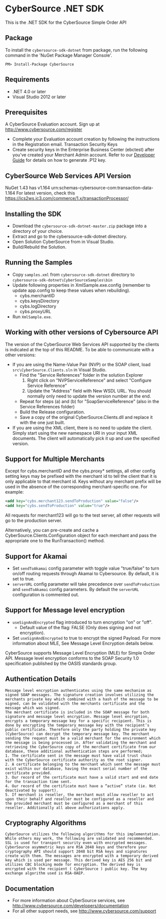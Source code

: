 # CyberSource .NET SDK
This is the .NET SDK for the CyberSource Simple Order API

## Package 
To install the `cybersource-sdk-dotnet` from package, run the following command in the 'NuGet Package Manager Console'.
```
PM> Install-Package CyberSource
```
## Requirements
- .NET 4.0 or later
- Visual Studio 2012 or later

## Prerequisites
A CyberSource Evaluation account. Sign up at <http://www.cybersource.com/register>
- Complete your Evaluation account creation by following the instructions in the Registration email.
Transaction Security Keys
- Create security keys in the Enterprise Business Center (ebctest) after you've created your Merchant Admin account. 
Refer to our [Developer Guide](http://apps.cybersource.com/library/documentation/dev_guides/security_keys/creating_and_using_security_keys.pdf) for details on how to generate .P12 key.

## CyberSource Web Services API Version 
NuGet 1.43 has v1.164 urn:schemas-cybersource-com:transaction-data-1.164
For latest version, check this https://ics2ws.ic3.com/commerce/1.x/transactionProcessor/

## Installing the SDK 
- Download the `cybersource-sdk-dotnet-master.zip` package into a directory of your choice.
- Extract and go to the cybersource-sdk-dotnet directory.
- Open Solution CyberSource from in Visual Studio.
- Build/Rebuild the Solution.

## Running the Samples
- Copy `samples.xml` from `cybersource-sdk-dotnet` directory to `cybersource-sdk-dotnet\CyberSourceSamples\bin`
- Update following properties in XmlSample.exe.config (remember to update app.config to keep these values when rebuilding).
  - cybs.merchantID
  - cybs.keysDirectory
  - cybs.logDirectory
  - cybs.proxyURL
- Run `XmlSample.exe`.

## Working with other versions of Cybersource API
The version of the CyberSource Web Services API supported by the clients is indicated at the top of this README. To be able to communicate with a other versions:
- If you are using the Name-Value Pair (NVP) or the SOAP client, load `src\CyberSource.Clients.sln` in Visual Studio.
  - Find the "Service References" folder in the solution Explorer
    1. Right click on "NVPServiceReference" and select "Configure Service Reference"
    2. Update the "Address" field with New WSDL URL. You should normally only need to update the version number at the end.
  - Repeat for steps (a) and (b) for "SoapServiceReference" (also in the Service References folder)
  - Build the Release configuration.
  - Save a copy of the original CyberSource.Clients.dll and replace it with the one just built.
- If you are using the XML client, there is no need to update the client. Simply start using the new namespace URI in your input XML documents. The client will automatically pick it up and use the specified version.

## Support for Multiple Merchants
Except for cybs.merchantID and the cybs.proxy* settings, all other config setting keys may be prefixed with the merchant id to tell the client that it is only applicable to that merchant id. Keys without any merchant prefix will be used in the absence of the corresponding merchant-specific one. For example:
```xml
<add key="cybs.merchant123.sendToProduction" value="false"/>
<add key="cybs.sendToProduction" value="true"/>
```
All requests for merchant123 will go to the test server, all other requests will go to the production server.

Alternatively, you can pre-create and cache a CyberSource.Clients.Configuration object for each merchant and pass the appropriate one to the RunTransaction() method.

## Support for Akamai
- Set `sendToAkamai` config parameter with toggle value "true/false" to turn on/off routing requests through Akamai to Cybersource. By default, it is set to true.
- `serverURL` config parameter will take precedence over `sendToProduction` and `sendToAkamai` config parameters. By default the `serverURL` configuration is commented out.

## Support for Message level encryption
- `useSignAndEncrypted` flag introduced to turn encryption "on" or "off".
  - Default value of the flag: FALSE (Only does signing and not encryption).
- Set `useSignAndEncrypted` to true to encrypt the signed Payload. For more information about MLE, See Message Level Encryption details below.

CyberSource supports Message Level Encryption (MLE) for Simple Order API. Message level encryption conforms to the SOAP Security 1.0 specification published by the OASIS standards group. 

## Authentication Details
    Message level encryption authenticates using the same mechanism as signed SOAP messages. The signature creation involves utilizing the merchants private key which combined with a hash of the message to be signed, can be validated with the merchants certificate and the message which was signed. 
    The merchant certificate is included in the SOAP message for both signature and message level encryption. Message level encryption, encrypts a temporary message key for a specific recipient. This is done by encrypting the temporary message key with the recipient’s public certificate. Therefore only the party holding the private key (CyberSource) can decrypt the temporary message key. The merchant sending the request must be a valid merchant for the environment which the message is being processed in. After validating the merchant and retrieving the CyberSource copy of the merchant certificate from our database, these additional authentication steps are performed;
    1. The certificate sent in the message must have valid trust chain with the CyberSource certificate authority as the root signer.
    2. A certificate belonging to the merchant which sent the message must exist within our database, having the exact serial number of the certificate provided. 
    3. Our record of the certificate must have a valid start and end date for the transaction time sent.
    4. Our record of the certificate must have a “active” state (ie. Not deactivated by support).
    5. If merchant is reseller, the merchant must allow reseller to act upon their behalf and reseller must be configured as a reseller and the provided merchant must be configured as a merchant of this reseller. Additionally all above authorizations apply.

## Cryptography Algorithms
    CyberSource utilizes the following algorithms for this implementation. While others may work, the following are validated and recommended. SSL is used for transport security even with encrypted messages. CyberSource asymmetric keys are RSA 2048 keys and therefore your cryptography API should support 2048 bit RSA keys and signatures create with them. The messages are encrypted with a temporary derived key which is used per message. This derived key is AES 256 bit and utilizes CBC blocking mode for encryption. The derived key is encrypted with the recipient ( CyberSource ) public key. The key exchange algorithm used is RSA-OAEP.
    
## Documentation
- For more information about CyberSource services, see <http://www.cybersource.com/developers/documentation>
- For all other support needs, see <http://www.cybersource.com/support>
